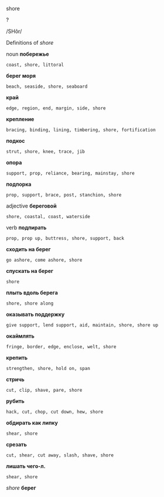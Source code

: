 shore

?

/SHôr/

Definitions of _shore_

noun
**побережье**

    coast, shore, littoral
**берег моря**

    beach, seaside, shore, seaboard
**край**

    edge, region, end, margin, side, shore
**крепление**

    bracing, binding, lining, timbering, shore, fortification
**подкос**

    strut, shore, knee, trace, jib
**опора**

    support, prop, reliance, bearing, mainstay, shore
**подпорка**

    prop, support, brace, post, stanchion, shore

adjective
**береговой**

    shore, coastal, coast, waterside

verb
**подпирать**

    prop, prop up, buttress, shore, support, back
**сходить на берег**

    go ashore, come ashore, shore
**спускать на берег**

    shore
**плыть вдоль берега**

    shore, shore along
**оказывать поддержку**

    give support, lend support, aid, maintain, shore, shore up
**окаймлять**

    fringe, border, edge, enclose, welt, shore
**крепить**

    strengthen, shore, hold on, span
**стричь**

    cut, clip, shave, pare, shore
**рубить**

    hack, cut, chop, cut down, hew, shore
**обдирать как липку**

    shear, shore
**срезать**

    cut, shear, cut away, slash, shave, shore
**лишать чего-л.**

    shear, shore

_shore_
**берег**